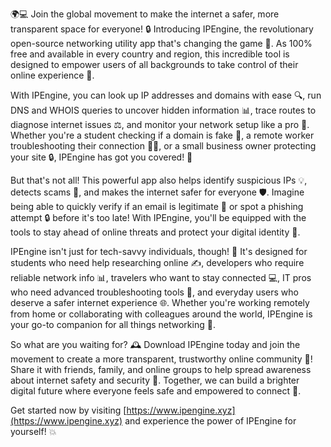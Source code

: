 🌍💻 Join the global movement to make the internet a safer, more transparent space for everyone! 🔒 Introducing IPEngine, the revolutionary open-source networking utility app that's changing the game 🚀. As 100% free and available in every country and region, this incredible tool is designed to empower users of all backgrounds to take control of their online experience 💪.

With IPEngine, you can look up IP addresses and domains with ease 🔍, run DNS and WHOIS queries to uncover hidden information 📊, trace routes to diagnose internet issues ⚖️, and monitor your network setup like a pro 👀. Whether you're a student checking if a domain is fake 👀, a remote worker troubleshooting their connection 🏃‍♂️, or a small business owner protecting your site 🔒, IPEngine has got you covered! 🎉

But that's not all! This powerful app also helps identify suspicious IPs 💡, detects scams 💸, and makes the internet safer for everyone 🛡️. Imagine being able to quickly verify if an email is legitimate 📨 or spot a phishing attempt 🔒 before it's too late! With IPEngine, you'll be equipped with the tools to stay ahead of online threats and protect your digital identity 🚀.

IPEngine isn't just for tech-savvy individuals, though! 👥 It's designed for students who need help researching online ✍️, developers who require reliable network info 📊, travelers who want to stay connected 💻, IT pros who need advanced troubleshooting tools 🔧, and everyday users who deserve a safer internet experience 🌐. Whether you're working remotely from home or collaborating with colleagues around the world, IPEngine is your go-to companion for all things networking 🎯.

So what are you waiting for? 🕰️ Download IPEngine today and join the movement to create a more transparent, trustworthy online community 💪! Share it with friends, family, and online groups to help spread awareness about internet safety and security 🔗. Together, we can build a brighter digital future where everyone feels safe and empowered to connect 🌟.

Get started now by visiting [https://www.ipengine.xyz](https://www.ipengine.xyz) and experience the power of IPEngine for yourself! 💥